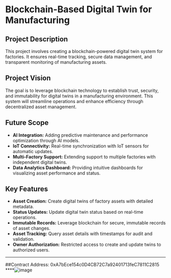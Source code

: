 # Blockchain-Based Digital Twin for Manufacturing

## Project Description
This project involves creating a blockchain-powered digital twin system for factories. It ensures real-time tracking, secure data management, and transparent monitoring of manufacturing assets.

## Project Vision
The goal is to leverage blockchain technology to establish trust, security, and immutability for digital twins in a manufacturing environment. This system will streamline operations and enhance efficiency through decentralized asset management.

## Future Scope
- **AI Integration:** Adding predictive maintenance and performance optimization through AI models.
- **IoT Connectivity:** Real-time synchronization with IoT sensors for automatic updates.
- **Multi-Factory Support:** Extending support to multiple factories with independent digital twins.
- **Data Analytics Dashboard:** Providing intuitive dashboards for visualizing asset performance and status.

## Key Features
- **Asset Creation:** Create digital twins of factory assets with detailed metadata.
- **Status Updates:** Update digital twin status based on real-time operations.
- **Immutable Records:** Leverage blockchain for secure, immutable records of asset changes.
- **Asset Tracking:** Query asset details with timestamps for audit and validation.
- **Owner Authorization:** Restricted access to create and update twins to authorized users.

---


##Contract Address: 
0xA7bEce154c0D4CB72C7a92401713feC7811C2815
****![image](https://github.com/user-attachments/assets/4b0113c9-0ba5-4a55-a0c2-a9589cd5cda4)
